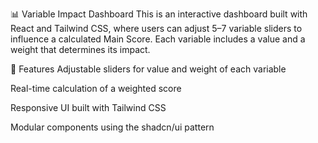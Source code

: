 📊 Variable Impact Dashboard
This is an interactive dashboard built with React and Tailwind CSS, where users can adjust 5–7 variable sliders to influence a calculated Main Score. Each variable includes a value and a weight that determines its impact.

<!-- Add a screenshot if you like -->

🚀 Features
Adjustable sliders for value and weight of each variable

Real-time calculation of a weighted score

Responsive UI built with Tailwind CSS

Modular components using the shadcn/ui pattern
